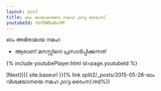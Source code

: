 ```yaml
---
layout: post
title: ഓം കാമാകരുടെ നമഹ ൧൦൮ ടൈംസ്
youtubeId: VoYDWba6uVM
---
```

 
 
 ഓം അഭിരാമായ നമഹ 
 
 -  ആരാണ് മനസ്സിനെ പ്രസാദിപ്പിക്കുന്നത് 
 
  
 
  
 
 
 
 
 
 


{% include youtubePlayer.html id=page.youtubeId %}
 
[Next]({{ site.baseurl }}{% link  split2/_posts/2015-05-28-ഓം വിശ്വയോനയെ നമഹ ൧൦൮ ടൈംസ്.md%})
 
